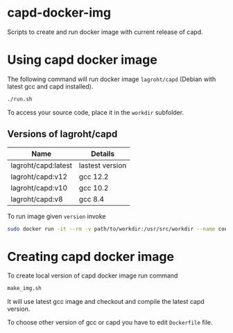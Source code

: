 # capd-docker-img

Scripts to create and run docker image with current release of capd.

# Using capd docker image

The following command will run docker image `lagroht/capd` (Debian with latest gcc and capd installed).  

```bash
./run.sh
```

To access your source code, place it in the `workdir` subfolder.

## Versions of lagroht/capd

| Name | Details | 
|---- |---  |
|lagroht/capd:latest | lastest version |
|lagroht/capd:v12 | gcc 12.2 |
|lagroht/capd:v10 | gcc 10.2 |
|lagroht/capd:v8 | gcc 8.4 |

To run image given `version` invoke

```bash
sudo docker run -it --rm -v path/to/workdir:/usr/src/workdir --name containerName lagroht/capd:version
```



# Creating capd docker image

To create local version of capd docker image run command

```bash
make_img.sh
```

It will use latest gcc image and checkout and compile the latest capd version.

To choose other version of gcc or capd you have to edit `Dockerfile` file. 

